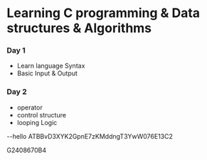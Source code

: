 # Learning C programming & Data structures & Algorithms

### Day 1

- Learn language Syntax
- Basic Input & Output

### Day 2

- operator
- control structure
- looping Logic



--hello
ATBBvD3XYK2GpnE7zKMddngT3YwW076E13C2

G2408670B4
